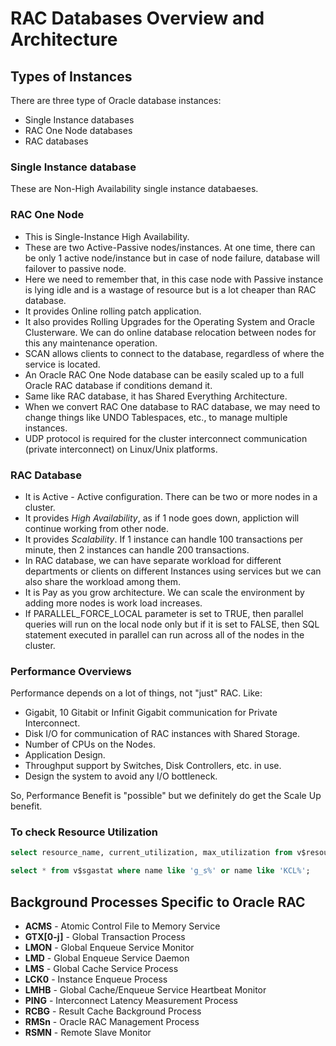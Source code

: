 # RAC Databases Overview and Architecture

## Types of Instances

There are three type of Oracle database instances:

* Single Instance databases
* RAC One Node databases
* RAC databases

### Single Instance database

These are Non-High Availability single instance databaeses.

### RAC One Node

* This is Single-Instance High Availability.
* These are two Active-Passive nodes/instances. At one time, there can be only 1 active node/instance but in case of node failure, database will failover to passive node. 
* Here we need to remember that, in this case node with Passive instance is lying idle and is a wastage of resource but is a lot cheaper than RAC database.
* It provides Online rolling patch application.
* It also provides Rolling Upgrades for the Operating System and Oracle Clusterware. We can do online database relocation between nodes for this any maintenance operation.
* SCAN allows clients to connect to the database, regardless of where the service is located.
* An Oracle RAC One Node database can be easily scaled up to a full Oracle RAC database if conditions demand it.
* Same like RAC database, it has Shared Everything Architecture.
* When we convert RAC One database to RAC database, we may need to change things like UNDO Tablespaces, etc., to manage multiple instances.
* UDP protocol is required for the cluster interconnect communication (private interconnect) on Linux/Unix platforms.

### RAC Database

* It is Active - Active configuration. There can be two or more nodes in a cluster.
* It provides *High Availability*, as if 1 node goes down, appliction will continue working from other node.
* It provides *Scalability*. If 1 instance can handle 100 transactions per minute, then 2 instances can handle 200 transactions.
* In RAC database, we can have separate workload for different departments or clients on different Instances using services but we can also share the workload among them.
* It is Pay as you grow architecture. We can scale the environment by adding more nodes is work load increases.
* If PARALLEL_FORCE_LOCAL parameter is set to TRUE, then parallel queries will run on the local node only but if it is set to FALSE, then SQL statement executed in parallel can run across all of the nodes in the cluster.

### Performance Overviews

Performance depends on a lot of things, not "just" RAC. Like:

* Gigabit, 10 Gitabit or Infinit Gigabit communication for Private Interconnect.
* Disk I/O for communication of RAC instances with Shared Storage.
* Number of CPUs on the Nodes.
* Application Design.
* Throughput support by Switches, Disk Controllers, etc. in use.
* Design the system to avoid any I/O bottleneck.

So, Performance Benefit is "possible" but we definitely do get the Scale Up benefit.

### To check Resource Utilization

```sql
select resource_name, current_utilization, max_utilization from v$resource_limit where resource_name like 'g%s_%';

select * from v$sgastat where name like 'g_s%' or name like 'KCL%';
```

## Background Processes Specific to Oracle RAC

* **ACMS** - Atomic Control File to Memory Service
* **GTX[0-j]** - Global Transaction Process
* **LMON** - Global Enqueue Service Monitor
* **LMD** - Global Enqueue Service Daemon
* **LMS** - Global Cache Service Process
* **LCK0** - Instance Enqueue Process
* **LMHB** - Global Cache/Enqueue Service Heartbeat Monitor
* **PING** - Interconnect Latency Measurement Process
* **RCBG** - Result Cache Background Process
* **RMSn** - Oracle RAC Management  Process
* **RSMN** - Remote Slave Monitor